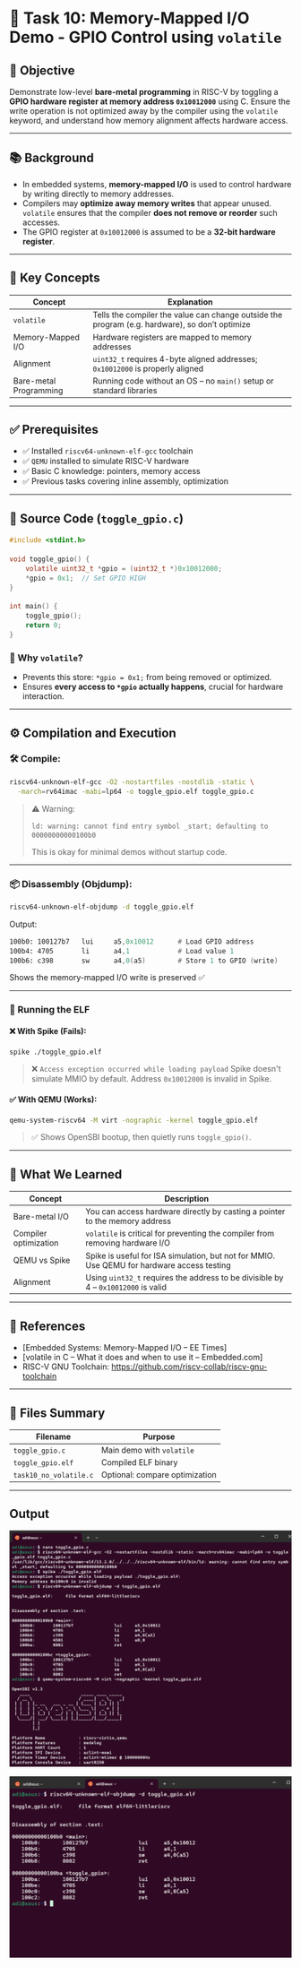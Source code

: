 


# 💾 Task 10: Memory-Mapped I/O Demo - GPIO Control using `volatile`

## 🎯 Objective

Demonstrate low-level **bare-metal programming** in RISC-V by toggling a **GPIO hardware register at memory address `0x10012000`** using C. Ensure the write operation is not optimized away by the compiler using the `volatile` keyword, and understand how memory alignment affects hardware access.

---

## 📚 Background

* In embedded systems, **memory-mapped I/O** is used to control hardware by writing directly to memory addresses.
* Compilers may **optimize away memory writes** that appear unused. `volatile` ensures that the compiler **does not remove or reorder** such accesses.
* The GPIO register at `0x10012000` is assumed to be a **32-bit hardware register**.

---

## 🧠 Key Concepts

| Concept                | Explanation                                                                                    |
| ---------------------- | ---------------------------------------------------------------------------------------------- |
| `volatile`             | Tells the compiler the value can change outside the program (e.g. hardware), so don’t optimize |
| Memory-Mapped I/O      | Hardware registers are mapped to memory addresses                                              |
| Alignment              | `uint32_t` requires 4-byte aligned addresses; `0x10012000` is properly aligned                 |
| Bare-metal Programming | Running code without an OS – no `main()` setup or standard libraries                           |

---

## ✅ Prerequisites

* ✅ Installed `riscv64-unknown-elf-gcc` toolchain
* ✅ `QEMU` installed to simulate RISC-V hardware
* ✅ Basic C knowledge: pointers, memory access
* ✅ Previous tasks covering inline assembly, optimization

---

## 🧪 Source Code (`toggle_gpio.c`)

```c
#include <stdint.h>

void toggle_gpio() {
    volatile uint32_t *gpio = (uint32_t *)0x10012000;
    *gpio = 0x1;  // Set GPIO HIGH
}

int main() {
    toggle_gpio();
    return 0;
}
```

### 🔎 Why `volatile`?

* Prevents this store: `*gpio = 0x1;` from being removed or optimized.
* Ensures **every access to `*gpio` actually happens**, crucial for hardware interaction.

---

## ⚙️ Compilation and Execution

### 🛠 Compile:

```bash
riscv64-unknown-elf-gcc -O2 -nostartfiles -nostdlib -static \
  -march=rv64imac -mabi=lp64 -o toggle_gpio.elf toggle_gpio.c
```

> ⚠️ Warning:
>
> ```
> ld: warning: cannot find entry symbol _start; defaulting to 00000000000100b0
> ```
>
> This is okay for minimal demos without startup code.

---

### 📦 Disassembly (Objdump):

```bash
riscv64-unknown-elf-objdump -d toggle_gpio.elf
```

Output:

```asm
100b0: 100127b7   lui     a5,0x10012      # Load GPIO address
100b4: 4705       li      a4,1            # Load value 1
100b6: c398       sw      a4,0(a5)        # Store 1 to GPIO (write)
```

Shows the memory-mapped I/O write is preserved ✅

---

### 🔧 Running the ELF

#### ❌ With Spike (Fails):

```bash
spike ./toggle_gpio.elf
```

> ❌ `Access exception occurred while loading payload`
> Spike doesn't simulate MMIO by default. Address `0x10012000` is invalid in Spike.

#### ✅ With QEMU (Works):

```bash
qemu-system-riscv64 -M virt -nographic -kernel toggle_gpio.elf
```

> ✅ Shows OpenSBI bootup, then quietly runs `toggle_gpio()`.

---

## 🧠 What We Learned

| Concept               | Description                                                                                |
| --------------------- | ------------------------------------------------------------------------------------------ |
| Bare-metal I/O        | You can access hardware directly by casting a pointer to the memory address                |
| Compiler optimization | `volatile` is critical for preventing the compiler from removing hardware I/O              |
| QEMU vs Spike         | Spike is useful for ISA simulation, but not for MMIO. Use QEMU for hardware access testing |
| Alignment             | Using `uint32_t` requires the address to be divisible by 4 – `0x10012000` is valid         |

---

## 📎 References

* [Embedded Systems: Memory-Mapped I/O – EE Times]
* [volatile in C – What it does and when to use it – Embedded.com]
* RISC-V GNU Toolchain: https://github.com/riscv-collab/riscv-gnu-toolchain

---

## 📁 Files Summary

| Filename               | Purpose                        |
| ---------------------- | ------------------------------ |
| `toggle_gpio.c`        | Main demo with `volatile`      |
| `toggle_gpio.elf`      | Compiled ELF binary            |
| `task10_no_volatile.c` | Optional: compare optimization |

---

## Output
![alt text](image-15.png)

![alt text](image-16.png)